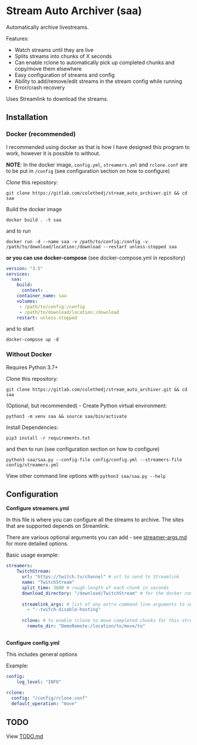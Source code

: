 # Stream Auto Archiver (saa)

Automatically archive livestreams.

Features:
- Watch streams until they are live
- Splits streams into chunks of X seconds
- Can enable rclone to automatically pick up completed chunks and copy/move them elsewhere
- Easy configuration of streams and config
- Ability to add/remove/edit streams in the stream config while running
- Error/crash recovery


Uses Streamlink to download the streams. 


## Installation

### Docker (recommended)

I recommended using docker as that is how I have designed this program to work, however it is possible to without.

**NOTE**: In the docker image, `config.yml`, `streamers.yml` and `rclone.conf` are to be put in `/config` (see configuration section on how to configure)




Clone this repository:

    git clone https://gitlab.com/colethedj/stream_auto_archiver.git && cd saa
    
Build the docker image
    
    docker build . -t saa
  
and to run

    docker run -d --name saa -v /path/to/config:/config -v /path/to/download/location:/download --restart unless-stopped saa



**or you can use docker-compose**
(see docker-compose.yml in repository)


```yaml
version: "3.5"
services:
  saa:
    build:
      context: .
    container_name: saa
    volumes:
     - /path/to/config:/config
     - /path/to/download/location:/download
    restart: unless-stopped
```

and to start

    docker-compose up -d
    
    
### Without Docker

Requires Python 3.7+ 

Clone this repository:

    git clone https://gitlab.com/colethedj/stream_auto_archiver.git && cd saa

(Optional, but recommended) - Create Python virtual environment:

    python3 -m venv saa && source saa/bin/activate

Install Dependencies:
    
    pip3 install -r requirements.txt

and then to run (see configuration section on how to configure)
    
    python3 saa/saa.py --config-file config/config.yml --streamers-file config/streamers.yml
  
View other command line options with `python3 saa/saa.py --help`

## Configuration
 
**Configure streamers.yml**

In this file is where you can configure all the streams to archive. 
The sites that are supported depends on Streamlink. 

There are various optional arguments you can add - see [streamer-args.md](docs/streamer-args.md) for more detailed options.

Basic usage example:
```yaml
streamers:
    TwitchStream:
      url: "https://twitch.tv/channel" # url to send to Streamlink
      name: "TwitchStream" 
      split_time: 3600 # rough length of each chunk in seconds
      download_directory: "/download/TwitchStream" # for the docker container make sure this is /download
      
      streamlink_args: # list of any extra command line arguments to send to Streamlink
        - "--twitch-disable-hosting"
        
      rclone: # to enable rclone to move completed chunks for this stream (optional)
        remote_dir: "DemoRemote:/location/to/move/to"
    
```

**Configure config.yml**

This includes general options

Example:
```yaml
config:
    log_level: "INFO"
    
rclone:
  config: "/config/rclone.conf"
  default_operation: "move"
```



## TODO

View [TODO.md](TODO.md)
